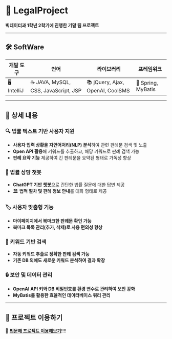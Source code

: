 # 📌 LegalProject

**빅데이터과 1학년 2학기에 진행한 기말 팀 프로젝트**

---

## 🛠 SoftWare

| 개발 도구 | 언어 | 라이브러리 | 프레임워크 |
|-----------|------|------------|------------|
| 🖥 IntelliJ | ☕ JAVA, MySQL, CSS, JavaScript, JSP | 📚 jQuery, Ajax, OpenAI, CoolSMS | 🔗 Spring, MyBatis |

---

## 📑 상세 내용

### 🔍 법률 텍스트 기반 사용자 지원
-  **사용자 입력 상황을 자연어처리(NLP) 분석**하여 관련 판례문 검색 및 노출
-  **Open API 활용**해 키워드를 추출하고, 해당 키워드로 판례 검색 가능
-  **판례 요약 기능** 제공하여 긴 판례문을 요약된 형태로 가독성 향상

### 🤖 법률 상담 챗봇
-  **ChatGPT 기반 챗봇**으로 간단한 법률 질문에 대한 답변 제공
- 🏛 **법적 절차 및 판례 정보 안내**를 대화 형태로 제공

### 🏷 사용자 맞춤형 기능
-  **마이페이지에서 북마크한 판례문 확인 가능**
-  **북마크 목록 관리(추가, 삭제)로 사용 편의성 향상**

### 🔎 키워드 기반 검색
-  **자동 키워드 추출로 정확한 판례 검색 가능**
-  **기존 DB 외에도 새로운 키워드 분석하여 결과 확장**

### 🔒 보안 및 데이터 관리
-  **OpenAI API 키와 DB 비밀번호를 환경 변수로 관리하여 보안 강화**
-  **MyBatis를 활용한 효율적인 데이터베이스 쿼리 관리**

---

## 🚀 프로젝트 이용하기

🔗 **[법문해 프로젝트 이용해보기](http://beommune.kr)**!!!!
